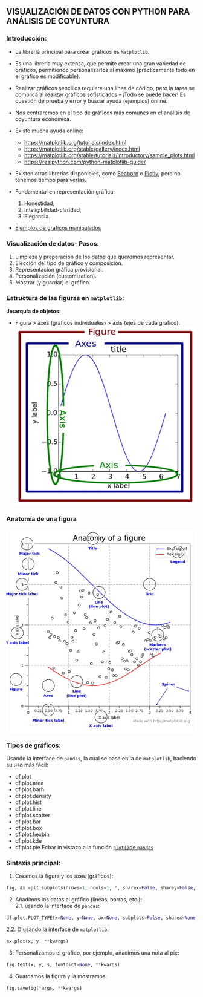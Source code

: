 ## VISUALIZACIÓN DE DATOS CON PYTHON PARA ANÁLISIS DE COYUNTURA

### Introducción:
* La librería principal para crear gráficos es ```Matplotlib```.
* Es una librería muy extensa, que permite crear una gran variedad de gráficos, permitiendo personalizarlos al máximo (prácticamente todo en el gráfico es modificable).
* Realizar gráficos sencillos requiere una línea de código, pero la tarea se complica al realizar gráficos sofisticados – ¡Todo se puede hacer! Es cuestión de prueba y error y buscar ayuda (ejemplos) online.
* Nos centraremos en el tipo de gráficos más comunes en el análisis de coyuntura económica.
* Existe mucha ayuda online: 
  * https://matplotlib.org/tutorials/index.html
  * https://matplotlib.org/stable/gallery/index.html
  * https://matplotlib.org/stable/tutorials/introductory/sample_plots.html
  * https://realpython.com/python-matplotlib-guide/
* Existen otras librerías disponibles, como [Seaborn](https://seaborn.pydata.org/) o [Plotly](https://plotly.com/python/), pero no tenemos tiempo para verlas. 

* Fundamental en representación gráfica:
  1. Honestidad, 
  2. Inteligibilidad-claridad, 
  3. Elegancia.

* [Ejemplos de gráficos manipulados](https://github.com/otoperalias/teaching/tree/manipulated_graphs)

### Visualización de datos- Pasos:
1. Limpieza y preparación de los datos que queremos representar.
2. Elección del tipo de gráfico y composición.
3. Representación gráfica provisional.
4. Personalización (customization).
5. Mostrar (y guardar) el gráfico.

### Estructura de las figuras en ```matplotlib```:
**Jerarquía de objetos:** 
* Figura > axes (gráficos individuales) > axis (ejes de cada gráfico).
![Matplotlib estructura](images/matplotlib_structure.jpg)

### Anatomía de una figura
![Matplotlib estructura](images/matplotlib_anatomy.jpg)

### Tipos de gráficos:
Usando la interface de ```pandas```, la cual se basa en la de ```matplotlib```, haciendo su uso más fácil:
* df.plot
* df.plot.area     
* df.plot.barh     
* df.plot.density  
* df.plot.hist    
* df.plot.line     
* df.plot.scatter 
* df.plot.bar      
* df.plot.box      
* df.plot.hexbin   
* df.plot.kde      
* df.plot.pie
Echar in vistazo a la función [```plot()```de ```pandas```](pandas.pydata.org/pandas-docs/version/0.23.4/generated/pandas.DataFrame.plot.html)

### Sintaxis principal:
1. Creamos la figura y los axes (gráficos):  
```python
fig, ax =plt.subplots(nrows=1, ncols=1, *, sharex=False, sharey=False, squeeze=True, subplot_kw=None, gridspec_kw=None, **fig_kw) 
```
2. Añadimos los datos al gráfico (líneas, barras, etc.):  
2.1.  usando la interface de ```pandas```:
```python
df.plot.PLOT_TYPE(x=None, y=None, ax=None, subplots=False, sharex=None, sharey=False, layout=None, figsize=None, use_index=True, title=None, grid=None, legend=True, style=None, logx=False, logy=False, loglog=False, xticks=None, yticks=None, xlim=None, ylim=None, rot=None, fontsize=None, colormap=None, table=False, yerr=None, xerr=None, secondary_y=False, sort_columns=False, **kwargs)
``` 
2.2. O usando la interface de ```matplotlib```:
```python
ax.plot(x, y, **kwargs)
```  
3. Personalizamos el gráfico, por ejemplo, añadimos una nota al pie:
```python
fig.text(x, y, s, fontdict=None, **kwargs)
```
4. Guardamos la figura y la mostramos:
```python
fig.savefig(*args, **kwargs)
```
